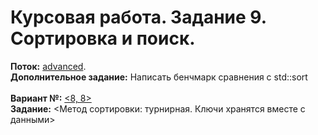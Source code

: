 # Курсовая работа. Задание 9. Сортировка и поиск.
**Поток:** <ins>advanced</ins>.</br>**Дополнительное задание:** Написать бенчмарк сравнения с std::sort</br></br>**Вариант №:** <ins><8, 8></ins></br>**Задание:** <Метод сортировки: турнирная. Ключи хранятся вместе с данными>